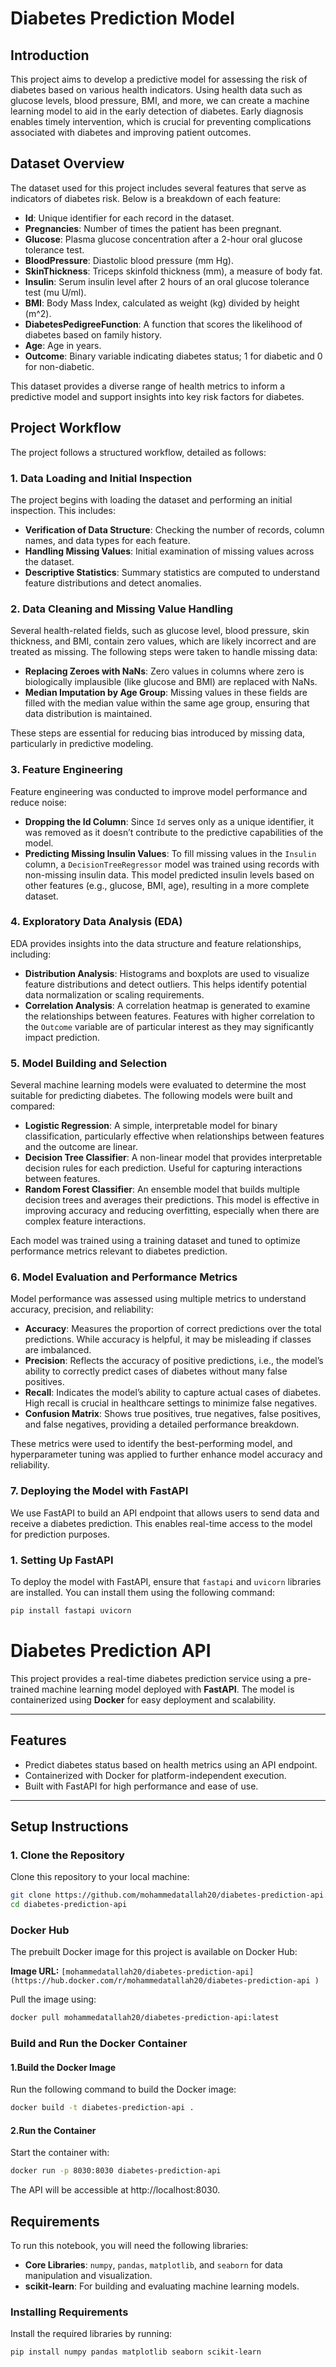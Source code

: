 # Diabetes Prediction Model

## Introduction
This project aims to develop a predictive model for assessing the risk of diabetes based on various health indicators. Using health data such as glucose levels, blood pressure, BMI, and more, we can create a machine learning model to aid in the early detection of diabetes. Early diagnosis enables timely intervention, which is crucial for preventing complications associated with diabetes and improving patient outcomes.

## Dataset Overview
The dataset used for this project includes several features that serve as indicators of diabetes risk. Below is a breakdown of each feature:
- **Id**: Unique identifier for each record in the dataset.
- **Pregnancies**: Number of times the patient has been pregnant.
- **Glucose**: Plasma glucose concentration after a 2-hour oral glucose tolerance test.
- **BloodPressure**: Diastolic blood pressure (mm Hg).
- **SkinThickness**: Triceps skinfold thickness (mm), a measure of body fat.
- **Insulin**: Serum insulin level after 2 hours of an oral glucose tolerance test (mu U/ml).
- **BMI**: Body Mass Index, calculated as weight (kg) divided by height (m^2).
- **DiabetesPedigreeFunction**: A function that scores the likelihood of diabetes based on family history.
- **Age**: Age in years.
- **Outcome**: Binary variable indicating diabetes status; 1 for diabetic and 0 for non-diabetic.

This dataset provides a diverse range of health metrics to inform a predictive model and support insights into key risk factors for diabetes.

## Project Workflow
The project follows a structured workflow, detailed as follows:

### 1. Data Loading and Initial Inspection
The project begins with loading the dataset and performing an initial inspection. This includes:
   - **Verification of Data Structure**: Checking the number of records, column names, and data types for each feature.
   - **Handling Missing Values**: Initial examination of missing values across the dataset.
   - **Descriptive Statistics**: Summary statistics are computed to understand feature distributions and detect anomalies.

### 2. Data Cleaning and Missing Value Handling
Several health-related fields, such as glucose level, blood pressure, skin thickness, and BMI, contain zero values, which are likely incorrect and are treated as missing. The following steps were taken to handle missing data:
   - **Replacing Zeroes with NaNs**: Zero values in columns where zero is biologically implausible (like glucose and BMI) are replaced with NaNs.
   - **Median Imputation by Age Group**: Missing values in these fields are filled with the median value within the same age group, ensuring that data distribution is maintained.
   
   These steps are essential for reducing bias introduced by missing data, particularly in predictive modeling.

### 3. Feature Engineering
Feature engineering was conducted to improve model performance and reduce noise:
   - **Dropping the Id Column**: Since `Id` serves only as a unique identifier, it was removed as it doesn’t contribute to the predictive capabilities of the model.
   - **Predicting Missing Insulin Values**: To fill missing values in the `Insulin` column, a `DecisionTreeRegressor` model was trained using records with non-missing insulin data. This model predicted insulin levels based on other features (e.g., glucose, BMI, age), resulting in a more complete dataset.

### 4. Exploratory Data Analysis (EDA)
EDA provides insights into the data structure and feature relationships, including:
   - **Distribution Analysis**: Histograms and boxplots are used to visualize feature distributions and detect outliers. This helps identify potential data normalization or scaling requirements.
   - **Correlation Analysis**: A correlation heatmap is generated to examine the relationships between features. Features with higher correlation to the `Outcome` variable are of particular interest as they may significantly impact prediction.

### 5. Model Building and Selection
Several machine learning models were evaluated to determine the most suitable for predicting diabetes. The following models were built and compared:
   - **Logistic Regression**: A simple, interpretable model for binary classification, particularly effective when relationships between features and the outcome are linear.
   - **Decision Tree Classifier**: A non-linear model that provides interpretable decision rules for each prediction. Useful for capturing interactions between features.
   - **Random Forest Classifier**: An ensemble model that builds multiple decision trees and averages their predictions. This model is effective in improving accuracy and reducing overfitting, especially when there are complex feature interactions.

Each model was trained using a training dataset and tuned to optimize performance metrics relevant to diabetes prediction.

### 6. Model Evaluation and Performance Metrics
Model performance was assessed using multiple metrics to understand accuracy, precision, and reliability:
   - **Accuracy**: Measures the proportion of correct predictions over the total predictions. While accuracy is helpful, it may be misleading if classes are imbalanced.
   - **Precision**: Reflects the accuracy of positive predictions, i.e., the model’s ability to correctly predict cases of diabetes without many false positives.
   - **Recall**: Indicates the model’s ability to capture actual cases of diabetes. High recall is crucial in healthcare settings to minimize false negatives.
   - **Confusion Matrix**: Shows true positives, true negatives, false positives, and false negatives, providing a detailed performance breakdown.

These metrics were used to identify the best-performing model, and hyperparameter tuning was applied to further enhance model accuracy and reliability.
### 7. Deploying the Model with FastAPI
We use FastAPI to build an API endpoint that allows users to send data and receive a diabetes prediction. This enables real-time access to the model for prediction purposes.

### 1. Setting Up FastAPI
To deploy the model with FastAPI, ensure that `fastapi` and `uvicorn` libraries are installed. You can install them using the following command:
```bash
pip install fastapi uvicorn
```
# **Diabetes Prediction API**

This project provides a real-time diabetes prediction service using a pre-trained machine learning model deployed with **FastAPI**. The model is containerized using **Docker** for easy deployment and scalability.

---

## **Features**
- Predict diabetes status based on health metrics using an API endpoint.
- Containerized with Docker for platform-independent execution.
- Built with FastAPI for high performance and ease of use.

---

## **Setup Instructions**

### **1. Clone the Repository**
Clone this repository to your local machine:
```bash
git clone https://github.com/mohammedatallah20/diabetes-prediction-api.git
cd diabetes-prediction-api
```

### Docker Hub
The prebuilt Docker image for this project is available on Docker Hub:

**Image URL:** `[mohammedatallah20/diabetes-prediction-api](https://hub.docker.com/r/mohammedatallah20/diabetes-prediction-api
)`

Pull the image using:

```bash
docker pull mohammedatallah20/diabetes-prediction-api:latest
```
### **Build and Run the Docker Container**

#### **1.Build the Docker Image**
Run the following command to build the Docker image:
```bash
docker build -t diabetes-prediction-api .
```
#### **2.Run the Container**
Start the container with:

```bash
docker run -p 8030:8030 diabetes-prediction-api
```
The API will be accessible at http://localhost:8030.
## Requirements
To run this notebook, you will need the following libraries:
- **Core Libraries**: `numpy`, `pandas`, `matplotlib`, and `seaborn` for data manipulation and visualization.
- **scikit-learn**: For building and evaluating machine learning models.

### Installing Requirements
Install the required libraries by running:
```bash
pip install numpy pandas matplotlib seaborn scikit-learn
